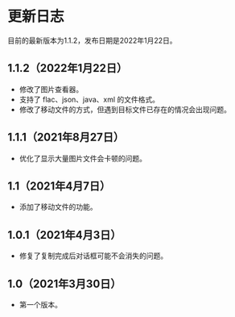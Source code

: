 # 更新日志
目前的最新版本为1.1.2，发布日期是2022年1月22日。

## 1.1.2（2022年1月22日）
- 修改了图片查看器。
- 支持了 flac、json、java、xml 的文件格式。
- 修改了移动文件的方式，但遇到目标文件已存在的情况会出现问题。

## 1.1.1（2021年8月27日）
- 优化了显示大量图片文件会卡顿的问题。

## 1.1（2021年4月7日）
- 添加了移动文件的功能。

## 1.0.1（2021年4月3日）
- 修复了复制完成后对话框可能不会消失的问题。

## 1.0（2021年3月30日）
- 第一个版本。